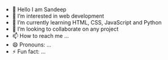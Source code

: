 - 👋 Hello I am Sandeep 
- 👀 I’m interested in web development 
- 🌱 I’m currently learning HTML, CSS, JavaScript and Python
- 💞️ I’m looking to collaborate on any project 
- 📫 How to reach me ...
- 😄 Pronouns: ...
- ⚡ Fun fact: ...

<!---
sandeep1194ra/sandeep1194ra is a ✨ special ✨ repository because its `README.md` (this file) appears on your GitHub profile.
You can click the Preview link to take a look at your changes.
--->
